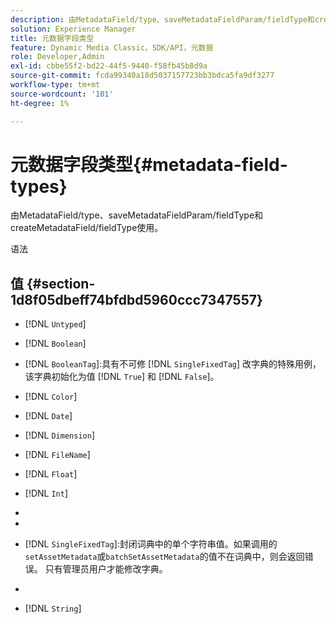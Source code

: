 ```yaml
---
description: 由MetadataField/type、saveMetadataFieldParam/fieldType和createMetadataField/fieldType使用。
solution: Experience Manager
title: 元数据字段类型
feature: Dynamic Media Classic，SDK/API，元数据
role: Developer,Admin
exl-id: cbbe55f2-bd22-44f5-9440-f58fb45b8d9a
source-git-commit: fcda99340a18d5037157723bb3bdca5fa9df3277
workflow-type: tm+mt
source-wordcount: '101'
ht-degree: 1%

---
```


# 元数据字段类型{#metadata-field-types}

由MetadataField/type、saveMetadataFieldParam/fieldType和createMetadataField/fieldType使用。

语法

## 值 {#section-1d8f05dbeff74bfdbd5960ccc7347557}

* [!DNL `Untyped`]
* [!DNL `Boolean`]
* [!DNL `BooleanTag`]:具有不可修 [!DNL `SingleFixedTag`] 改字典的特殊用例，该字典初始化为值 [!DNL `True`] 和 [!DNL `False`]。

* [!DNL `Color`]
* [!DNL `Date`]
* [!DNL `Dimension`]
* [!DNL `FileName`]
* [!DNL `Float`]
* [!DNL `Int`]
* [!DNL `MultiFixedTag`]:关闭的词典中的零个或多个字符串值。只有管理员用户才能修改字典。
* [!DNL `MultiTag`]:零个或多个字符串值。
* [!DNL `SingleFixedTag`]:封闭词典中的单个字符串值。如果调用的`setAssetMetadata`或`batchSetAssetMetadata`的值不在词典中，则会返回错误。 只有管理员用户才能修改字典。

* [!DNL `SingleTag`]:任意单个字符串值。
* [!DNL `String`]
